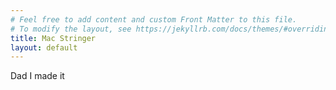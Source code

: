 ```yaml
---
# Feel free to add content and custom Front Matter to this file.
# To modify the layout, see https://jekyllrb.com/docs/themes/#overriding-theme-defaults
title: Mac Stringer
layout: default
---
```


Dad I made it